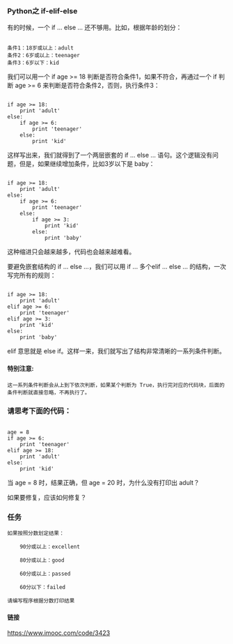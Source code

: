 
### Python之 if-elif-else

有的时候，一个 if ... else ... 还不够用。比如，根据年龄的划分：


```

条件1：18岁或以上：adult
条件2：6岁或以上：teenager
条件3：6岁以下：kid

```

我们可以用一个 if age >= 18 判断是否符合条件1，如果不符合，再通过一个 if 判断 age >= 6 来判断是否符合条件2，否则，执行条件3：

```

if age >= 18:
    print 'adult'
else:
    if age >= 6:
        print 'teenager'
    else:
        print 'kid'

```

这样写出来，我们就得到了一个两层嵌套的 if ... else ... 语句。这个逻辑没有问题，但是，如果继续增加条件，比如3岁以下是 baby：

```

if age >= 18:
    print 'adult'
else:
    if age >= 6:
        print 'teenager'
    else:
        if age >= 3:
            print 'kid'
        else:
            print 'baby'

```

这种缩进只会越来越多，代码也会越来越难看。

要避免嵌套结构的 if ... else ...，我们可以用 if ... 多个elif ... else ... 的结构，一次写完所有的规则：

```

if age >= 18:
    print 'adult'
elif age >= 6:
    print 'teenager'
elif age >= 3:
    print 'kid'
else:
    print 'baby'

```

elif 意思就是 else if。这样一来，我们就写出了结构非常清晰的一系列条件判断。

#### 特别注意:

```
这一系列条件判断会从上到下依次判断，如果某个判断为 True，执行完对应的代码块，后面的条件判断就直接忽略，不再执行了。

```
### 请思考下面的代码：

```

age = 8
if age >= 6:
    print 'teenager'
elif age >= 18:
    print 'adult'
else:
    print 'kid'

```

当 age = 8 时，结果正确，但 age = 20 时，为什么没有打印出 adult？

如果要修复，应该如何修复？

### 任务

```
如果按照分数划定结果：

    90分或以上：excellent

    80分或以上：good

    60分或以上：passed

    60分以下：failed

请编写程序根据分数打印结果

```

#### 链接

https://www.imooc.com/code/3423





